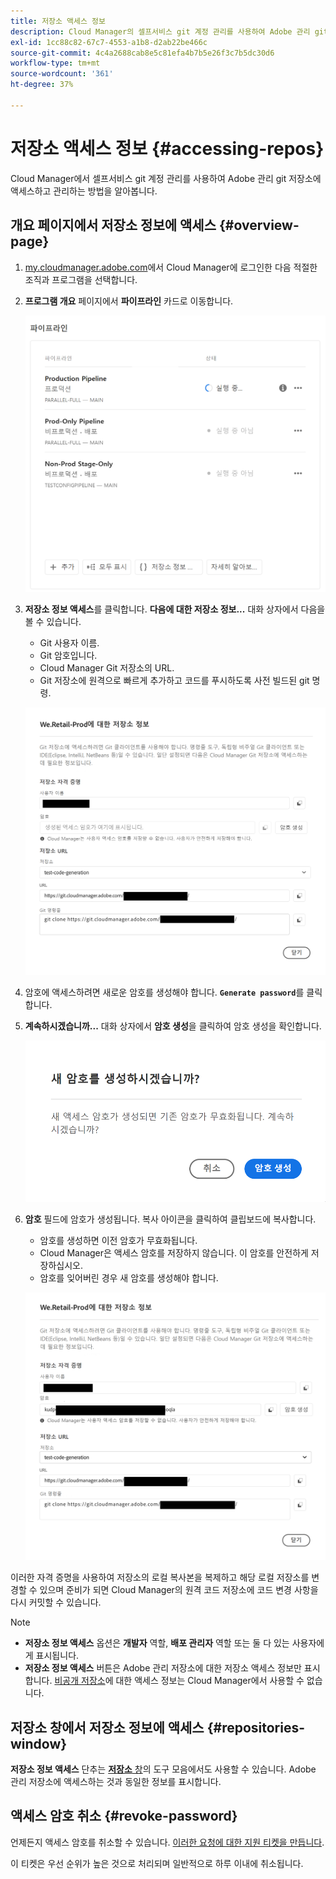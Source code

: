 ```yaml
---
title: 저장소 액세스 정보
description: Cloud Manager의 셀프서비스 git 계정 관리를 사용하여 Adobe 관리 git 저장소에 액세스하고 관리하는 방법을 알아봅니다.
exl-id: 1cc88c82-67c7-4553-a1b8-d2ab22be466c
source-git-commit: 4c4a2688cab8e5c81efa4b7b5e26f3c7b5dc30d6
workflow-type: tm+mt
source-wordcount: '361'
ht-degree: 37%

---
```


# 저장소 액세스 정보 {#accessing-repos}

Cloud Manager에서 셀프서비스 git 계정 관리를 사용하여 Adobe 관리 git 저장소에 액세스하고 관리하는 방법을 알아봅니다.

## 개요 페이지에서 저장소 정보에 액세스 {#overview-page}

1. [my.cloudmanager.adobe.com](https://my.cloudmanager.adobe.com/)에서 Cloud Manager에 로그인한 다음 적절한 조직과 프로그램을 선택합니다.

1. **프로그램 개요** 페이지에서 **파이프라인** 카드로 이동합니다.

   ![환경 카드의 저장소 정보 액세스 버튼](assets/pipelines-card.png)

1. **저장소 정보 액세스**&#x200B;를 클릭합니다. **다음에 대한 저장소 정보...** 대화 상자에서 다음을 볼 수 있습니다.

   * Git 사용자 이름.
   * Git 암호입니다.
   * Cloud Manager Git 저장소의 URL.
   * Git 저장소에 원격으로 빠르게 추가하고 코드를 푸시하도록 사전 빌드된 git 명령.

   ![저장소 정보 창](assets/access-repo-info.png)

1. 암호에 액세스하려면 새로운 암호를 생성해야 합니다. **`Generate password`**&#x200B;를 클릭합니다.

1. **계속하시겠습니까...** 대화 상자에서 **암호 생성**&#x200B;을 클릭하여 암호 생성을 확인합니다.

   ![암호 생성 확인](assets/confirm-password-generation.png)

1. **암호** 필드에 암호가 생성됩니다. 복사 아이콘을 클릭하여 클립보드에 복사합니다.

   * 암호를 생성하면 이전 암호가 무효화됩니다.
   * Cloud Manager은 액세스 암호를 저장하지 않습니다. 이 암호를 안전하게 저장하십시오.
   * 암호를 잊어버린 경우 새 암호를 생성해야 합니다.

   ![생성된 암호의 예](assets/generated-password.png)

이러한 자격 증명을 사용하여 저장소의 로컬 복사본을 복제하고 해당 로컬 저장소를 변경할 수 있으며 준비가 되면 Cloud Manager의 원격 코드 저장소에 코드 변경 사항을 다시 커밋할 수 있습니다.

>[!NOTE]
>
>* **저장소 정보 액세스** 옵션은 **개발자** 역할, **배포 관리자** 역할 또는 둘 다 있는 사용자에게 표시됩니다.
>* **저장소 정보 액세스** 버튼은 Adobe 관리 저장소에 대한 저장소 액세스 정보만 표시합니다. [비공개 저장소](private-repositories.md)에 대한 액세스 정보는 Cloud Manager에서 사용할 수 없습니다.

## 저장소 창에서 저장소 정보에 액세스 {#repositories-window}

**저장소 정보 액세스** 단추는 [**저장소** 창](managing-repositories.md)의 도구 모음에서도 사용할 수 있습니다. Adobe 관리 저장소에 액세스하는 것과 동일한 정보를 표시합니다.

## 액세스 암호 취소 {#revoke-password}

언제든지 액세스 암호를 취소할 수 있습니다. [이러한 요청에 대한 지원 티켓을 만듭니다](https://experienceleague.adobe.com/?support-solution=Experience+Manager&amp;support-tab=home#support).

이 티켓은 우선 순위가 높은 것으로 처리되며 일반적으로 하루 이내에 취소됩니다.
